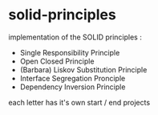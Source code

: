# solid-principles

implementation of the SOLID principles :

  - Single Responsibility Principle
  - Open Closed Principle
  - (Barbara) Liskov Substitution Principle
  - Interface Segregation Pronciple
  - Dependency Inversion Principle
  
  
  
  each letter has it's own start / end projects
